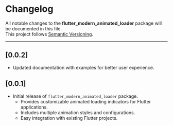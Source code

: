 
# Changelog

All notable changes to the **flutter_modern_animated_loader** package will be documented in this file.  
This project follows [Semantic Versioning](https://semver.org/).

---

## [0.0.2]

- Updated documentation with examples for better user experience.


## [0.0.1]

- Initial release of `flutter_modern_animated_loader` package.
    - Provides customizable animated loading indicators for Flutter applications.
    - Includes multiple animation styles and configurations.
    - Easy integration with existing Flutter projects.

